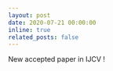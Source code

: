```yaml
---
layout: post
date: 2020-07-21 00:00:00
inline: true
related_posts: false
---
```


New accepted paper in IJCV !
